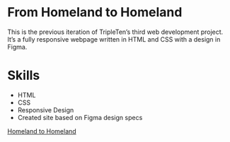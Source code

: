 # From Homeland to Homeland

This is the previous iteration of TripleTen’s third web development project. It’s a fully responsive webpage written in HTML and CSS with a design in Figma. 

# Skills
- HTML
- CSS
- Responsive Design
- Created site based on Figma design specs

[Homeland to Homeland](https://www.gmail.com)